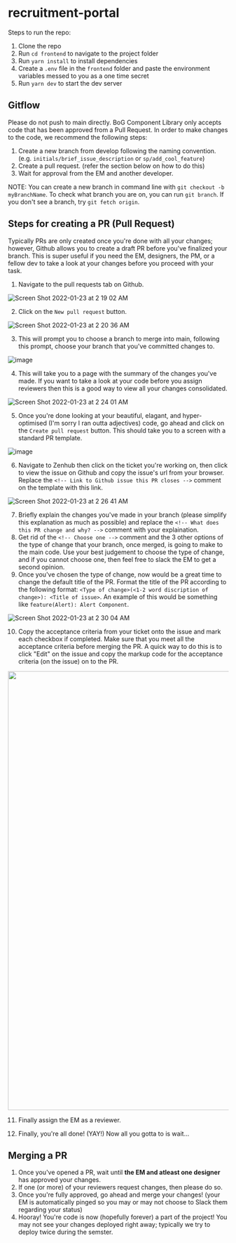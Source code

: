# recruitment-portal

Steps to run the repo:
1. Clone the repo
2. Run `cd frontend` to navigate to the project folder
3. Run `yarn install` to install dependencies
4. Create a `.env` file in the `frontend` folder and paste the environment variables messed to you as a one time secret
5. Run `yarn dev` to start the dev server

## Gitflow
Please do not push to main directly. BoG Component Library only accepts code that has been approved from a Pull Request. In order to make changes to the code, we recommend the following steps:
1. Create a new branch from develop following the naming convention. (e.g. `initials/brief_issue_description` or `sp/add_cool_feature`)
2. Create a pull request. (refer the section below on how to do this)
3. Wait for approval from the EM and another developer.

NOTE: You can create a new branch in command line with `git checkout -b myBranchName`. To check what branch you are on, you can run `git branch`. If you don't see a branch, try `git fetch origin`.

## Steps for creating a PR (Pull Request)
Typically PRs are only created once you're done with all your changes; however, Github allows you to create a draft PR before you've finalized your branch. This is super useful if you need the EM, designers, the PM, or a fellow dev to take a look at your changes before you proceed with your task. 

1. Navigate to the pull requests tab on Github. 

![Screen Shot 2022-01-23 at 2 19 02 AM](https://user-images.githubusercontent.com/54591248/150668620-0787293d-8307-40e8-9fec-04ab46963d8a.png)

2. Click on the `New pull request` button.

![Screen Shot 2022-01-23 at 2 20 36 AM](https://user-images.githubusercontent.com/54591248/150668666-cd74e0aa-8fa9-418c-a248-a8c9667b5129.png)

3. This will prompt you to choose a branch to merge into main, following this prompt, choose your branch that you've committed changes to.

![image](https://user-images.githubusercontent.com/54591248/150668725-9c5d76be-4fbb-4e9d-8383-74a3ed0a22bd.png)

4. This will take you to a page with the summary of the changes you've made. If you want to take a look at your code before you assign reviewers then this is a good way to view all your changes consolidated.

![Screen Shot 2022-01-23 at 2 24 01 AM](https://user-images.githubusercontent.com/54591248/150668747-043be39c-4209-419b-9439-5ef062df3123.png)

5. Once you're done looking at your beautiful, elagant, and hyper-optimised (I'm sorry I ran outta adjectives) code, go ahead and click on the `Create pull request`  button. This should take you to a screen with a standard PR template.

![image](https://user-images.githubusercontent.com/54591248/150668779-d6ac494a-1b2f-4a7a-b031-3483d538a8a7.png)

6. Navigate to Zenhub then click on the ticket you're working on, then click to view the issue on Github and copy the issue's url from your browser. Replace the `<!-- Link to Github issue this PR closes -->` comment on the template with this link.

![Screen Shot 2022-01-23 at 2 26 41 AM](https://user-images.githubusercontent.com/54591248/150668807-a8645859-e104-43bc-b831-5aec544d8288.png)

7. Briefly explain the changes you've made in your branch (please simplify this explanation as much as possible) and replace the `<!-- What does this PR change and why? -->` comment with your explaination.
8. Get rid of the `<!-- Choose one -->` comment and the 3 other options of the type of change that your branch, once merged, is going to make to the main code. Use your best judgement to choose the type of change, and if you cannot choose one, then feel free to slack the EM to get a second opinion.
9. Once you've chosen the type of change, now would be a great time to change the default title of the PR. Format the title of the PR according to the following format: `<Type of change>(<1-2 word discription of change>): <Title of issue>`. An example of this would be something like `feature(Alert): Alert Component`. 

![Screen Shot 2022-01-23 at 2 30 04 AM](https://user-images.githubusercontent.com/54591248/150668882-fa02eb69-eae0-4e31-b0a0-e5fff123e9f5.png)

10. Copy the acceptance criteria from your ticket onto the issue and mark each checkbox if completed. Make sure that you meet all the acceptance criteria before merging the PR. A quick way to do this is to click "Edit" on the issue and copy the markup code for the acceptance criteria (on the issue) on to the PR.

<p align="center"> <img width="1000" src="https://user-images.githubusercontent.com/54591248/150669115-48d57bb3-e324-4d88-9917-bca8643fad28.gif"> </p>


11. Finally assign the EM as a reviewer.

12. Finally, you're all done! (YAY!) Now all you gotta to is wait...

## Merging a PR
1. Once you've opened a PR, wait until **the EM and atleast one designer** has approved your changes. 
2. If one (or more) of your reviewers request changes, then please do so. 
3. Once you're fully approved, go ahead and merge your changes! (your EM is automatically pinged so you may or may not choose to Slack them regarding your status)
4. Hooray! You're code is now (hopefully forever) a part of the project! You may not see your changes deployed right away; typically we try to deploy twice during the semster.
